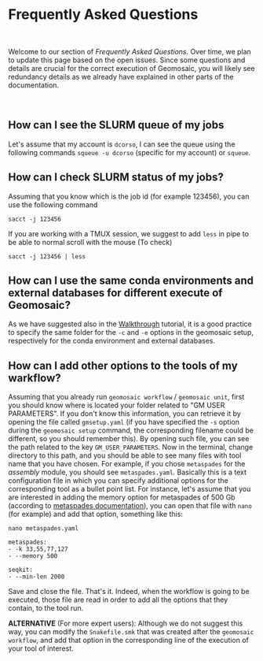 # Frequently Asked Questions

<br>

Welcome to our section of _Frequently Asked Questions_. Over time, we plan to update this page based on the open issues. Since some questions and details are crucial for the correct execution of Geomosaic, you will likely see redundancy details as we already have explained in other parts of the documentation.

<br>


## How can I see the SLURM queue of my jobs
Let's assume that my account is `dcorso`, I can see the queue using the following commands `squeue -u dcorso` (specific for my account) or `squeue`.

## How can I check SLURM status of my jobs?
Assuming that you know which is the job id (for example 123456), you can use the following command
```
sacct -j 123456
```

If you are working with a TMUX session, we suggest to add `less` in pipe to be able to normal scroll with the mouse (To check)
```
sacct -j 123456 | less
```

## How can I use the same conda environments and external databases for different execute of Geomosaic?
As we have suggested also in the [Walkthrough](../walkthrough/tutorial.md#geomosaic-setup---command) tutorial, it is a good practice to specify the same folder for the `-c` and `-e` options in the geomosaic setup, respectively for the conda environment and external databases.


## How can I add other options to the tools of my warkflow?
Assuming that you already run `geomosaic workflow` / `geomosaic unit`, first you should know where is located your folder related to "GM USER PARAMETERS". If you don't know this information, you can retrieve it by opening the file called `gmsetup.yaml` (if you have specified the `-s` option during the `geomosaic setup` command, the corresponding filename could be different, so you should remember this). By opening such file, you can see the path related to the key `GM_USER_PARAMETERS`. Now in the terminal, change directory to this path, and you should be able to see many files with tool name that you have chosen. For example, if you chose `metaspades` for the _assembly_ module, you should see `metaspades.yaml`. Basically this is a text configuration file in which you can specify additional options for the corresponding tool as a bullet point list. 
For instance, let's assume that you are interested in adding the memory option for metaspades of 500 Gb (according to [metaspades documentation](http://ablab.github.io/spades/running.html#advanced-options)), you can open that file with `nano` (for example) and add that option, something like this:

`nano metaspades.yaml`

```
metaspades:
- -k 33,55,77,127
- --memory 500

seqkit:
- --min-len 2000
``` 

Save and close the file. That's it. Indeed, when the workflow is going to be executed, those file are read in order to add all the options that they contain, to the tool run.

__ALTERNATIVE__ (For more expert users): Although we do not suggest this way, you can modify the `Snakefile.smk` that was created after the `geomosaic workflow`, and add that option in the corresponding line of the execution of your tool of interest.


